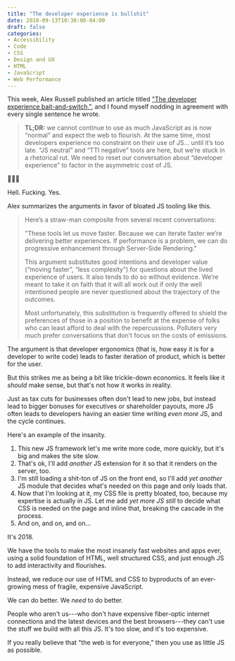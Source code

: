 ```yaml
---
title: "The developer experience is bullshit"
date: 2018-09-13T10:30:00-04:00
draft: false
categories:
- Accessibility
- Code
- CSS
- Design and UX
- HTML
- JavaScript
- Web Performance
---
```


This week, Alex Russell published an article titled ["The developer experience bait-and-switch,"](https://infrequently.org/2018/09/the-developer-experience-bait-and-switch/), and I found myself nodding in agreement with every single sentence he wrote.

> **TL;DR:** we cannot continue to use as much JavaScript as is now “normal” and expect the web to flourish. At the same time, most developers experience no constraint on their use of JS... until it’s too late. “JS neutral” and “TTI negative” tools are here, but we’re stuck in a rhetorical rut. We need to reset our conversation about “developer experience” to factor in the asymmetric cost of JS.

👏👏👏

Hell. Fucking. Yes.

Alex summarizes the arguments in favor of bloated JS tooling like this.

> Here’s a straw-man composite from several recent conversations:
>
> "These tools let us move faster. Because we can iterate faster we’re delivering better experiences. If performance is a problem, we can do progressive enhancement through Server-Side Rendering."
>
> This argument substitutes good intentions and developer value (“moving faster”, “less complexity”) for questions about the lived experience of users. It also tends to do so without evidence. We’re meant to take it on faith that it will all work out if only the well intentioned people are never questioned about the trajectory of the outcomes.
>
> Most unfortunately, this substitution is frequently offered to shield the preferences of those in a position to benefit at the expense of folks who can least afford to deal with the repercussions. Polluters very much prefer conversations that don’t focus on the costs of emissions.

The argument is that developer ergonomics (that is, how easy it is for a developer to write code) leads to faster iteration of product, which is better for the user.

But this strikes me as being a bit like trickle-down economics. It feels like it *should* make sense, but that's not how it works in reality.

Just as tax cuts for businesses often don't lead to new jobs, but instead lead to bigger bonuses for executives or shareholder payouts, more JS often leads to developers having an easier time writing *even more* JS, and the cycle continues.

Here's an example of the insanity.

1. This new JS framework let's me write more code, more quickly, but it's big and makes the site slow.
2. That's ok, I'll add *another* JS extension for it so that it renders on the server, too.
3. I'm still loading a shit-ton of JS on the front end, so I'll add *yet another* JS module that decides what's needed on this page and only loads that.
4. Now that I'm looking at it, my CSS file is pretty bloated, too, because my expertise is actually in JS. Let me add *yet more JS still* to decide what CSS is needed on the page and inline that, breaking the cascade in the process.
5. And on, and on, and on...

It's 2018.

We have the tools to make the most insanely fast websites and apps ever, using a solid foundation of HTML, well structured CSS, and just enough JS to add interactivity and flourishes.

Instead, we reduce our use of HTML and CSS to byproducts of an ever-growing mess of fragile, expensive JavaScript.

We can do better. We *need* to do better.

People who aren't us---who don't have expensive fiber-optic internet connections and the latest devices and the best browsers---they can't use the stuff we build with all this JS. It's too slow, and it's too expensive.

If you really believe that "the web is for everyone," then you use as little JS as possible.